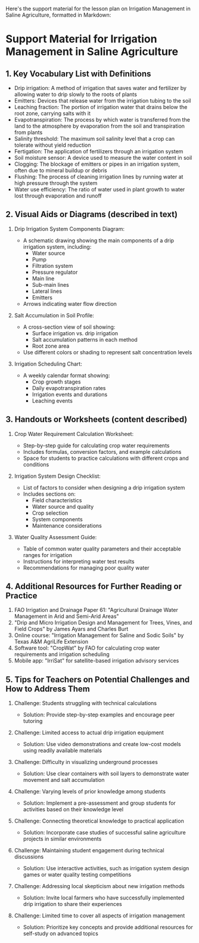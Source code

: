 Here's the support material for the lesson plan on Irrigation Management in Saline Agriculture, formatted in Markdown:

# Support Material for Irrigation Management in Saline Agriculture

## 1. Key Vocabulary List with Definitions

- Drip irrigation: A method of irrigation that saves water and fertilizer by allowing water to drip slowly to the roots of plants
- Emitters: Devices that release water from the irrigation tubing to the soil
- Leaching fraction: The portion of irrigation water that drains below the root zone, carrying salts with it
- Evapotranspiration: The process by which water is transferred from the land to the atmosphere by evaporation from the soil and transpiration from plants
- Salinity threshold: The maximum soil salinity level that a crop can tolerate without yield reduction
- Fertigation: The application of fertilizers through an irrigation system
- Soil moisture sensor: A device used to measure the water content in soil
- Clogging: The blockage of emitters or pipes in an irrigation system, often due to mineral buildup or debris
- Flushing: The process of cleaning irrigation lines by running water at high pressure through the system
- Water use efficiency: The ratio of water used in plant growth to water lost through evaporation and runoff

## 2. Visual Aids or Diagrams (described in text)

1. Drip Irrigation System Components Diagram:
   - A schematic drawing showing the main components of a drip irrigation system, including:
     * Water source
     * Pump
     * Filtration system
     * Pressure regulator
     * Main line
     * Sub-main lines
     * Lateral lines
     * Emitters
   - Arrows indicating water flow direction

2. Salt Accumulation in Soil Profile:
   - A cross-section view of soil showing:
     * Surface irrigation vs. drip irrigation
     * Salt accumulation patterns in each method
     * Root zone area
   - Use different colors or shading to represent salt concentration levels

3. Irrigation Scheduling Chart:
   - A weekly calendar format showing:
     * Crop growth stages
     * Daily evapotranspiration rates
     * Irrigation events and durations
     * Leaching events

## 3. Handouts or Worksheets (content described)

1. Crop Water Requirement Calculation Worksheet:
   - Step-by-step guide for calculating crop water requirements
   - Includes formulas, conversion factors, and example calculations
   - Space for students to practice calculations with different crops and conditions

2. Irrigation System Design Checklist:
   - List of factors to consider when designing a drip irrigation system
   - Includes sections on:
     * Field characteristics
     * Water source and quality
     * Crop selection
     * System components
     * Maintenance considerations

3. Water Quality Assessment Guide:
   - Table of common water quality parameters and their acceptable ranges for irrigation
   - Instructions for interpreting water test results
   - Recommendations for managing poor quality water

## 4. Additional Resources for Further Reading or Practice

1. FAO Irrigation and Drainage Paper 61: "Agricultural Drainage Water Management in Arid and Semi-Arid Areas"
2. "Drip and Micro Irrigation Design and Management for Trees, Vines, and Field Crops" by James Ayars and Charles Burt
3. Online course: "Irrigation Management for Saline and Sodic Soils" by Texas A&M AgriLife Extension
4. Software tool: "CropWat" by FAO for calculating crop water requirements and irrigation scheduling
5. Mobile app: "IrriSat" for satellite-based irrigation advisory services

## 5. Tips for Teachers on Potential Challenges and How to Address Them

1. Challenge: Students struggling with technical calculations
   - Solution: Provide step-by-step examples and encourage peer tutoring

2. Challenge: Limited access to actual drip irrigation equipment
   - Solution: Use video demonstrations and create low-cost models using readily available materials

3. Challenge: Difficulty in visualizing underground processes
   - Solution: Use clear containers with soil layers to demonstrate water movement and salt accumulation

4. Challenge: Varying levels of prior knowledge among students
   - Solution: Implement a pre-assessment and group students for activities based on their knowledge level

5. Challenge: Connecting theoretical knowledge to practical application
   - Solution: Incorporate case studies of successful saline agriculture projects in similar environments

6. Challenge: Maintaining student engagement during technical discussions
   - Solution: Use interactive activities, such as irrigation system design games or water quality testing competitions

7. Challenge: Addressing local skepticism about new irrigation methods
   - Solution: Invite local farmers who have successfully implemented drip irrigation to share their experiences

8. Challenge: Limited time to cover all aspects of irrigation management
   - Solution: Prioritize key concepts and provide additional resources for self-study on advanced topics